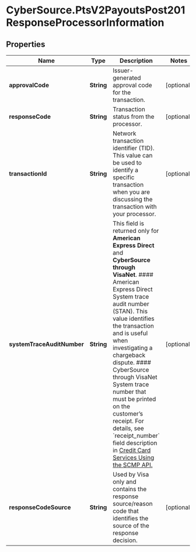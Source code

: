 # CyberSource.PtsV2PayoutsPost201ResponseProcessorInformation

## Properties
Name | Type | Description | Notes
------------ | ------------- | ------------- | -------------
**approvalCode** | **String** | Issuer-generated approval code for the transaction. | [optional] 
**responseCode** | **String** | Transaction status from the processor. | [optional] 
**transactionId** | **String** | Network transaction identifier (TID). This value can be used to identify a specific transaction when you are discussing the transaction with your processor.  | [optional] 
**systemTraceAuditNumber** | **String** | This field is returned only for **American Express Direct** and **CyberSource through VisaNet**.  #### American Express Direct  System trace audit number (STAN). This value identifies the transaction and is useful when investigating a chargeback dispute.  #### CyberSource through VisaNet  System trace number that must be printed on the customer’s receipt.  For details, see &#x60;receipt_number&#x60; field description in [Credit Card Services Using the SCMP API.](https://apps.cybersource.com/library/documentation/dev_guides/CC_Svcs_SCMP_API/html/wwhelp/wwhimpl/js/html/wwhelp.htm)  | [optional] 
**responseCodeSource** | **String** | Used by Visa only and contains the response source/reason code that identifies the source of the response decision.  | [optional] 


